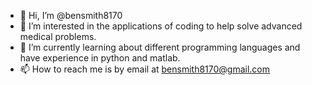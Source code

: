 - 👋 Hi, I’m @bensmith8170
- 👀 I’m interested in the applications of coding to help solve advanced medical problems.
- 🌱 I’m currently learning about different programming languages and have experience in python and matlab.
- 📫 How to reach me is by email at bensmith8170@gmail.com

<!---
bensmith8170/bensmith8170 is a ✨ special ✨ repository because its `README.md` (this file) appears on your GitHub profile.
You can click the Preview link to take a look at your changes.
--->
